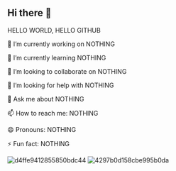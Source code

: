 ## Hi there 👋

<!--
**trannghiach/trannghiach** is a ✨ _special_ ✨ repository because its `README.md` (this file) appears on your GitHub profile.

Here are some ideas to get you started:
--> HELLO WORLD, HELLO GITHUB

🔭 I’m currently working on NOTHING

🌱 I’m currently learning NOTHING

👯 I’m looking to collaborate on NOTHING

🤔 I’m looking for help with NOTHING

💬 Ask me about NOTHING

📫 How to reach me: NOTHING

😄 Pronouns: NOTHING

⚡ Fun fact: NOTHING

![d4ffe9412855850bdc44](https://github.com/trannghiach/trannghiach/assets/170714734/ff5b3874-641f-49ee-bfc4-6afe1226eada)
![4297b0d158cbe995b0da](https://github.com/user-attachments/assets/18e76b23-e89f-4847-8e5b-0355f40d36a4)



